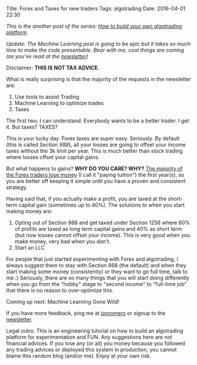 Title: Forex and Taxes for new traders
Tags: algotrading
Date: 2016-04-01 22:30

*This is the another post of the series: [How to build your own algotrading platform](how-to-build-your-own-algorithmic-trading-platform.html).*

*Update: The Machine Learning post is going to be epic but it takes so much time to make the code presentable. Bear with me, cool things are coming (as you've read at the [newsletter](http://eepurl.com/bGbOnb))*

Disclaimer: **THIS IS NOT TAX ADVICE.**

What is really surprising is that the majority of the requests in the newsletter are:

1. Use tools to assist Trading
2. Machine Learning to optimize trades
3. Taxes

The first two, I can understand. Everybody wants to be a better trader. I get it. But taxes? TAXES? 

This is your lucky day. Forex taxes are super easy. Seriously. By default (this is called *Section 988*), all your losses are going to offset your income taxes without the 3k limit per year. This is much better than stock trading where losses offset your capital gains.

But what happens to gains? **WHY DO YOU CARE? WHY?** [The majority of the Forex traders lose money](building-a-backtesting-system-in-python-or-how-i-lost-3400-in-two-hours.html) (I call it "paying tuition") the first year(s), so you are better off keeping it simple until you have a proven and consistent strategy.

Having said that, if you actually make a profit, you are taxed at the short-term capital gain (sometimes up to 40%).
The solutions to when you start making money are:

1. Opting out of Section 988 and get taxed under Section 1256 where 60% of profits are taxed as long term capital gains and 40% as short term (but now losses cannot offset your income). This is very good when you make money, very bad when you don't.
2. Start an LLC

For people that just started experimenting with Forex and algotrading, I always suggest them to stay with Section 988 (the default) and when they start making some money (consistently) or they want to go full time, talk to me :) Seriously, there are so many things that you will start doing differently when you go from the "hobby" stage to "second income" to "full-time job" that there is no reason to over-optimize this. 


Coming up next: Machine Learning Gone Wild!

If you have more feedback, ping me at [jonromero](http://www.twitter.com/jonromero) or signup to the [newsletter](http://eepurl.com/bGbOnb). 

Legal outro. This is an engineering tutorial on how to build an algotrading platform for experimentation and FUN. Any suggestions here are not financial advices. 
If you lose any (or all) you money because you followed any trading advices or deployed this system in production, you cannot blame this random blog (and/or me). Enjoy at your own risk. 


